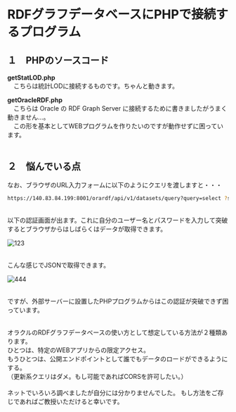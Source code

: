 # RDFグラフデータベースにPHPで接続するプログラム

## １　PHPのソースコード
**getStatLOD.php**<br>
　こちらは統計LODに接続するものです。ちゃんと動きます。

**getOracleRDF.php**<br>
　こちらは Oracle の RDF Graph Server に接続するために書きましたがうまく動きません…。<br>
 　この形を基本としてWEBプログラムを作りたいのですが動作せずに困っています。
<br><br>
## ２　悩んでいる点
なお、ブラウザのURL入力フォームに以下のようにクエリを渡しますと・・・
```bash
https://140.83.84.199:8001/orardf/api/v1/datasets/query?query=select ?s ?p ?o where { ?s ?p ?o} limit 10&datasource=OLACLEMIRKODB2&datasetDef={"metadata":[{"networkOwner":"ADMIN","networkName":"SEMNET01","models":["data1980"]}]}
```
<br>
以下の認証画面が出ます。これに自分のユーザー名とパスワードを入力して突破するとブラウザからはしばらくはデータが取得できます。<br>

![123](https://user-images.githubusercontent.com/39124856/141647549-9fde362d-591c-4957-8bf3-cae11ac01ed2.png)

<br>
こんな感じでJSONで取得できます。<br>

![444](https://user-images.githubusercontent.com/39124856/141662587-636e73b1-ec0d-4b04-b0a6-4a1fb9ec2c5d.png)


<br>
ですが、外部サーバーに設置したPHPプログラムからはこの認証が突破できず困っています。<br><br>

オラクルのRDFグラフデータベースの使い方として想定している方法が２種類あります。<br>
ひとつは、特定のWEBアプリからの限定アクセス。<br>
もうひとつは、公開エンドポイントとして誰でもデータのロードができるようにする。<br>
（更新系クエリはダメ。もし可能であればCORSを許可したい。）<br><br>
ネットでいろいろ調べましたが自分には分かりませんでした。
もし方法をご存じであればご教授いただけると幸いです。<br>


